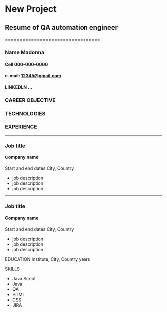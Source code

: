 # New Project
## Resume of QA automation engineer
=================================
### Name Madonna
#### Cell 000-000-0000
#### e-mail: 12345@gmail.com
#### LINKEDLN ...

### CAREER OBJECTIVE

### TECHNOLOGIES

### EXPERIENCE
____________________________
### Job title
#### Company name
Start and end dates
City, Country
* job description
* job description
* job description
- - - -
### Job title
#### Company name
Start and end dates
City, Country
* job description
* job description
* job description

EDUCATION
Institute, City, Country
years

SKILLS
* Java Script
* Java
* QA
* HTML
* CSS
* JIRA


